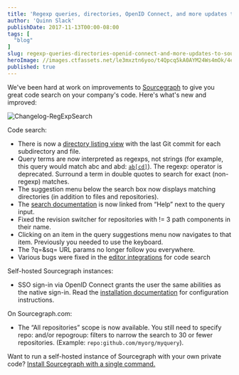 ```yaml
---
title: 'Regexp queries, directories, OpenID Connect, and more updates to Sourcegraph'
author: 'Quinn Slack'
publishDate: 2017-11-13T00:00-08:00
tags: [
  "blog"
]
slug: regexp-queries-directories-openid-connect-and-more-updates-to-sourcegraph
heroImage: //images.ctfassets.net/le3mxztn6yoo/t4Qpcq5kA0AYM24Ws4mOk/4edf5502a936bbec90c262fa00355aed/sourcegraph-mark.png
published: true
---
```



We've been hard at work on improvements to [Sourcegraph](https://docs.sourcegraph.com) to give you great code search on your company's code. Here's what's new and improved:


<div>
    <img class="pa1 ba b--light-7" alt="Changelog-RegExpSearch" src="//images.contentful.com/le3mxztn6yoo/7ChTngy1biw4caUM2c6iIM/749d73d57328c130269e4760bf181963/2017-11-13_23.43.01.gif"/>
</div>

Code search:
* There is now a [directory listing view](https://sourcegraph.com/github.com/golang/go/-/tree/src) with the last Git commit for each subdirectory and file.
* Query terms are now interpreted as regexps, not strings (for example, this query would match abc and abd: [`ab[cd]`](https://sourcegraph.com/search?q=ab%5Bcd%5D&sq=repogroup:sample)). The regexp: operator is deprecated. Surround a term in double quotes to search for exact (non-regexp) matches.
* The suggestion menu below the search box now displays matching directories (in addition to files and repositories).
* The [search documentation](https://about.sourcegraph.com/docs/search/) is now linked from “Help” next to the query input.
* Fixed the revision switcher for repositories with != 3 path components in their name.
* Clicking on an item in the query suggestions menu now navigates to that item. Previously you needed to use the keyboard.
* The ?q=&sq= URL params no longer follow you everywhere.
* Various bugs were fixed in the [editor integrations](https://docs.sourcegraph.com/integration) for code search


Self-hosted Sourcegraph instances:

* SSO sign-in via OpenID Connect grants the user the same abilities as the native sign-in. Read the [installation documentation](https://docs.sourcegraph.com/admin/auth) for configuration instructions.

On Sourcegraph.com:

* The “All repositories” scope is now available. You still need to specify repo: and/or repogroup: filters to narrow the search to 30 or fewer repositories. (Example: `repo:github.com/myorg/myquery`).

Want to run a self-hosted instance of Sourcegraph with your own private code? [Install Sourcegraph with a single command.](https://docs.sourcegraph.com/#quickstart)
